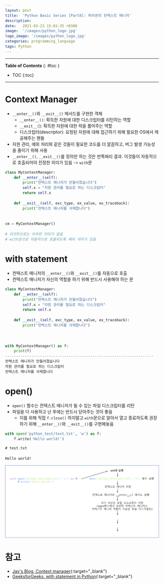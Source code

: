 ```yaml
---
layout: post
title:  'Python Basic Series [Part8]: 파이썬의 컨텍스트 매니저'
description:
date:   2021-03-23 15:01:35 +0300
image:  '/images/python_logo.jpg'
logo_image: '/images/python_logo.jpg'
categories: programming_language
tags: Python
---
```

---
**Table of Contents**
{: #toc }
*  TOC
{:toc}

---

# Context Manager

- `__enter__()`와 `__exit__()` 메서드를 구현한 객체
  - `__enter__()`: 획득한 자원에 대한 디스크립터를 리턴하는 역할
  - `__exit__(`): 획득한 자원에 대한 락을 풀어주는 역할
  - 디스크립터(descriptor): 요청된 자원에 대해 접근하기 위해 필요한 OS에서 제공해주는 핸들
- 자원 관리, 예외 처리와 같은 것들이 필요한 코드를 더 깔끔하고, 버그 발생 가능성을 줄이기 위해 사용
- `__enter__()`, `__exit__()`를 정의만 하는 것은 반쪽짜리 결과. 이것들이 자동적으로 호출되어야 진정한 의미가 있음 -> `with`문

```python
class MyContextManager:
    def __enter__(self):
        print("컨텍스트 매니저가 만들어졌습니다")
        self.x = "자원 관리를 필요로 하는 디스크립터"
        return self.x
    
    def __exit__(self, exc_type, ex_value, ex_traceback):
        print("컨텍스트 매니저를 삭제합니다")


cm = MyContextManager()

# 이것만으로는 아무런 의미가 없음
# with문으로 자동적으로 호출되도록 해야 의미가 있음
```

# with statement

- 컨텍스트 매니저의 `__enter__()`와 `__exit__()`를 자동으로 호출
- 컨텍스트 매니저가 자신의 역할을 하기 위해 반드시 사용해야 하는 문

```python
class MyContextManager:
    def __enter__(self):
        print("컨텍스트 매니저가 만들어졌습니다")
        self.x = "자원 관리를 필요로 하는 디스크립터"
        return self.x
    
    def __exit__(self, exc_type, ex_value, ex_traceback):
        print("컨텍스트 매니저를 삭제합니다")



with MyContextManager() as f:
    print(f)
--------------------------------------------------------------------
컨텍스트 매니저가 만들어졌습니다
자원 관리를 필요로 하는 디스크립터
컨텍스트 매니저를 삭제합니다
```

# open()

- `open()` 함수는 컨텍스트 매니저가 될 수 있는 파일 디스크립터를 리턴
- 파일을 다 사용하고 난 후에는 반드시 닫아주는 것이 좋음
  - 이를 위해 직접 `f.close()` 하지말고 `with`문으로 알아서 열고 종료하도록 권장하기 위해 `__enter__()`와 `__exit__()`를 구현해놓음

```python
with open('python_test/test.txt', 'w') as f:
    f.write('Hello world!')
```

```txt
# test.txt

Hello world!
```

![](/images/context_manager_1.png)

# 참고

- [Jay's Blog, Context manager](https://kimziont.github.io/intermediate/python-intermediate-context_manager/){:target="_blank"}
- [GeeksforGeeks, with statement in Python](https://www.geeksforgeeks.org/with-statement-in-python/){:target="_blank"}
